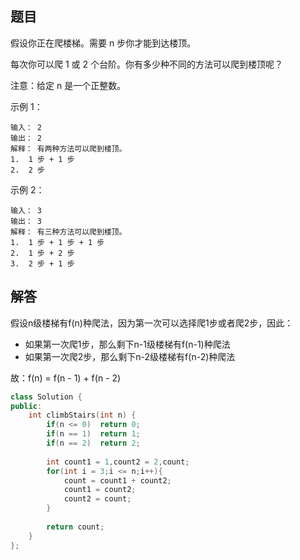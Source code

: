 ## 题目

假设你正在爬楼梯。需要 n 步你才能到达楼顶。

每次你可以爬 1 或 2 个台阶。你有多少种不同的方法可以爬到楼顶呢？

注意：给定 n 是一个正整数。

示例 1：

```
输入： 2
输出： 2
解释： 有两种方法可以爬到楼顶。
1.  1 步 + 1 步
2.  2 步
```

示例 2：

```
输入： 3
输出： 3
解释： 有三种方法可以爬到楼顶。
1.  1 步 + 1 步 + 1 步
2.  1 步 + 2 步
3.  2 步 + 1 步
```

## 解答

假设n级楼梯有f(n)种爬法，因为第一次可以选择爬1步或者爬2步，因此：

* 如果第一次爬1步，那么剩下n-1级楼梯有f(n-1)种爬法
* 如果第一次爬2步，那么剩下n-2级楼梯有f(n-2)种爬法

故：f(n) = f(n - 1) + f(n - 2)

```c++
class Solution {
public:
    int climbStairs(int n) {
        if(n <= 0)  return 0;
        if(n == 1)  return 1;
        if(n == 2)  return 2;
        
        int count1 = 1,count2 = 2,count;   
        for(int i = 3;i <= n;i++){
            count = count1 + count2;
            count1 = count2;
            count2 = count;
        }
        
        return count;
    }
};
```
